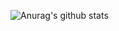 ![Anurag's github stats](https://github-readme-stats.vercel.app/api?username=alovega&show_icons=true&theme=radical&count_private=true)